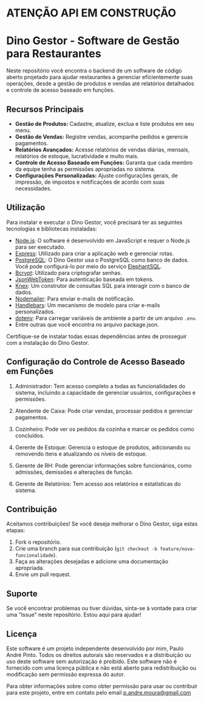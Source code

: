# ATENÇÃO API EM CONSTRUÇÃO


# Dino Gestor - Software de Gestão para Restaurantes

Neste repositório você encontra o backend de um software de código aberto projetado para ajudar restaurantes a gerenciar eficientemente suas operações, desde a gestão de produtos e vendas até relatórios detalhados e controle de acesso baseado em funções.

## Recursos Principais

- **Gestão de Produtos:** Cadastre, atualize, exclua e liste produtos em seu menu.
- **Gestão de Vendas:** Registre vendas, acompanhe pedidos e gerencie pagamentos.
- **Relatórios Avançados:** Acesse relatórios de vendas diárias, mensais, relatórios de estoque, lucratividade e muito mais.
- **Controle de Acesso Baseado em Funções:** Garanta que cada membro da equipe tenha as permissões apropriadas no sistema.
- **Configurações Personalizadas:** Ajuste configurações gerais, de impressão, de impostos e notificações de acordo com suas necessidades.


## Utilização

Para instalar e executar o Dino Gestor, você precisará ter as seguintes tecnologias e bibliotecas instaladas:

- [Node.js](https://nodejs.org/): O software é desenvolvido em JavaScript e requer o Node.js para ser executado.
- [Express](https://expressjs.com/): Utilizado para criar a aplicação web e gerenciar rotas.
- [PostgreSQL](https://www.postgresql.org/): O Dino Gestor usa o PostgreSQL como banco de dados. Você pode configurá-lo por meio do serviço [ElephantSQL](https://www.elephantsql.com/).
- [Bcrypt](https://www.npmjs.com/package/bcrypt): Utilizado para criptografar senhas.
- [JsonWebToken](https://www.npmjs.com/package/jsonwebtoken): Para autenticação baseada em tokens.
- [Knex](https://knexjs.org/): Um construtor de consultas SQL para interagir com o banco de dados.
- [Nodemailer](https://nodemailer.com/): Para enviar e-mails de notificação.
- [Handlebars](https://handlebarsjs.com/): Um mecanismo de modelo para criar e-mails personalizados.
- [dotenv](https://www.npmjs.com/package/dotenv): Para carregar variáveis de ambiente a partir de um arquivo `.env`.
- Entre outras que você encontra no arquivo package.json.

Certifique-se de instalar todas essas dependências antes de prosseguir com a instalação do Dino Gestor.



## Configuração do Controle de Acesso Baseado em Funções

1. Administrador: Tem acesso completo a todas as funcionalidades do sistema, incluindo a capacidade de gerenciar usuários, configurações e permissões.

2. Atendente de Caixa: Pode criar vendas, processar pedidos e gerenciar pagamentos.

3. Cozinheiro: Pode ver os pedidos da cozinha e marcar os pedidos como concluídos.

4. Gerente de Estoque: Gerencia o estoque de produtos, adicionando ou removendo itens e atualizando os níveis de estoque.

5. Gerente de RH: Pode gerenciar informações sobre funcionários, como admissões, demissões e alterações de função.

6. Gerente de Relatórios: Tem acesso aos relatórios e estatísticas do sistema.


## Contribuição

Aceitamos contribuições! Se você deseja melhorar o Dino Gestor, siga estas etapas:

1. Fork o repositório.
2. Crie uma branch para sua contribuição (`git checkout -b feature/nova-funcionalidade`).
3. Faça as alterações desejadas e adicione uma documentação apropriada.
4. Envie um pull request.

## Suporte

Se você encontrar problemas ou tiver dúvidas, sinta-se à vontade para criar uma "Issue" neste repositório. Estou aqui para ajudar!

## Licença

Este software é um projeto independente desenvolvido por mim, Paulo André Pinto. Todos os direitos autorais são reservados e a distribuição ou uso deste software sem autorização é proibido. Este software não é fornecido com uma licença pública e não está aberto para redistribuição ou modificação sem permissão expressa do autor.

Para obter informações sobre como obter permissão para usar ou contribuir para este projeto, entre em contato pelo email p.andre.moura@gmail.com